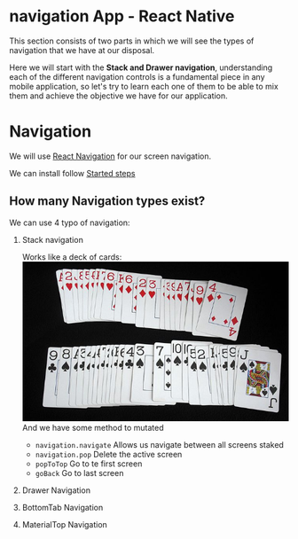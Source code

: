 # navigation App - React Native

This section consists of two parts in which we will see the types of navigation that we have at our disposal.

Here we will start with the **Stack and Drawer navigation**, understanding each of the different navigation controls is a fundamental piece in any mobile application, so let's try to learn each one of them to be able to mix them and achieve the objective we have for our application.

# Navigation

We will use [React Navigation](https://reactnavigation.org/docs/stack-navigator/) for our screen navigation.

We can install follow [Started steps](https://reactnavigation.org/docs/getting-started)

## How many Navigation types exist?

We can use 4 typo of navigation:

1. Stack navigation

   Works like a deck of cards:
   ![Deck of cards](./src/img/deck-of-cards.png)
   And we have some method to mutated

   - `navigation.navigate` Allows us navigate between all screens staked
   - `navigation.pop` Delete the active screen
   - `popToTop` Go to te first screen
   - `goBack` Go to last screen

2. Drawer Navigation
3. BottomTab Navigation
4. MaterialTop Navigation

